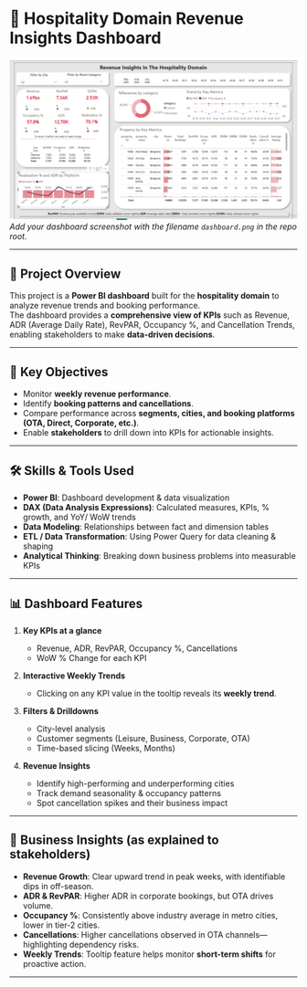 # 🏨 Hospitality Domain Revenue Insights Dashboard

![Dashboard Screenshot](./hospitalityDomainDashboard.png)  
*Add your dashboard screenshot with the filename `dashboard.png` in the repo root.*

---

## 📌 Project Overview
This project is a **Power BI dashboard** built for the **hospitality domain** to analyze revenue trends and booking performance.  
The dashboard provides a **comprehensive view of KPIs** such as Revenue, ADR (Average Daily Rate), RevPAR, Occupancy %, and Cancellation Trends, enabling stakeholders to make **data-driven decisions**.

---

## 🎯 Key Objectives
- Monitor **weekly revenue performance**.
- Identify **booking patterns and cancellations**.
- Compare performance across **segments, cities, and booking platforms (OTA, Direct, Corporate, etc.)**.
- Enable **stakeholders** to drill down into KPIs for actionable insights.

---

## 🛠️ Skills & Tools Used
- **Power BI**: Dashboard development & data visualization  
- **DAX (Data Analysis Expressions)**: Calculated measures, KPIs, % growth, and YoY/ WoW trends  
- **Data Modeling**: Relationships between fact and dimension tables  
- **ETL / Data Transformation**: Using Power Query for data cleaning & shaping  
- **Analytical Thinking**: Breaking down business problems into measurable KPIs  

---

## 📊 Dashboard Features
1. **Key KPIs at a glance**  
   - Revenue, ADR, RevPAR, Occupancy %, Cancellations  
   - WoW % Change for each KPI  

2. **Interactive Weekly Trends**  
   - Clicking on any KPI value in the tooltip reveals its **weekly trend**.  

3. **Filters & Drilldowns**  
   - City-level analysis  
   - Customer segments (Leisure, Business, Corporate, OTA)  
   - Time-based slicing (Weeks, Months)  

4. **Revenue Insights**  
   - Identify high-performing and underperforming cities  
   - Track demand seasonality & occupancy patterns  
   - Spot cancellation spikes and their business impact  

---

## 🔑 Business Insights (as explained to stakeholders)
- **Revenue Growth**: Clear upward trend in peak weeks, with identifiable dips in off-season.  
- **ADR & RevPAR**: Higher ADR in corporate bookings, but OTA drives volume.  
- **Occupancy %**: Consistently above industry average in metro cities, lower in tier-2 cities.  
- **Cancellations**: Higher cancellations observed in OTA channels—highlighting dependency risks.  
- **Weekly Trends**: Tooltip feature helps monitor **short-term shifts** for proactive action.  

---



